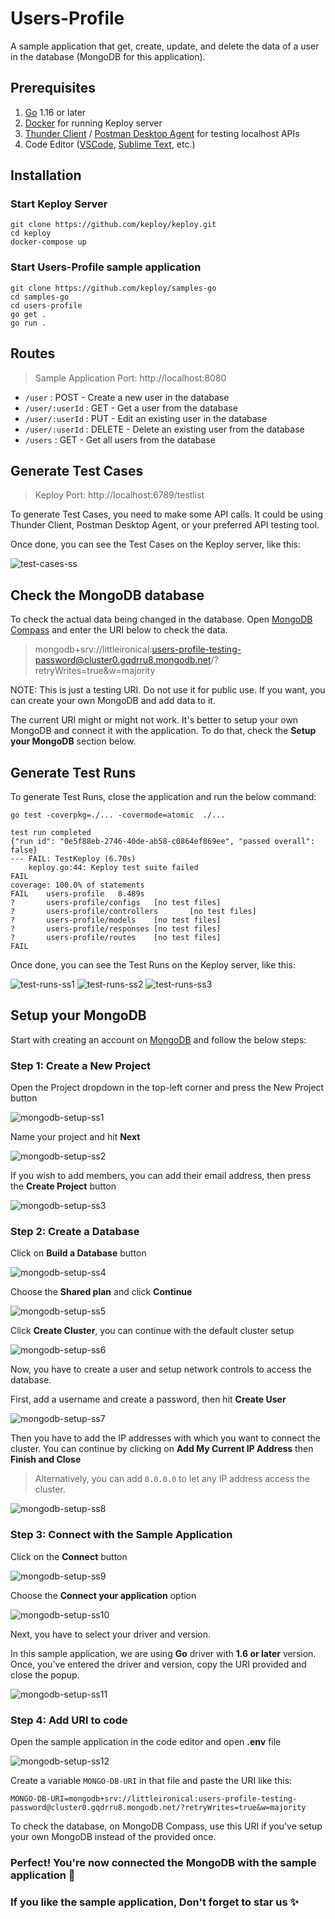 # Users-Profile

A sample application that get, create, update, and delete the data of a user in the database (MongoDB for this application).



## Prerequisites
1. [Go](https://go.dev/doc/install) 1.16 or later
2. [Docker](https://docs.docker.com/engine/install/) for running Keploy server
3. [Thunder Client](https://marketplace.visualstudio.com/items?itemName=rangav.vscode-thunder-client) / [Postman Desktop Agent](https://www.postman.com/downloads/postman-agent/) for testing localhost APIs
4. Code Editor ([VSCode](https://code.visualstudio.com/download), [Sublime Text](https://www.sublimetext.com/download), etc.)



## Installation
### Start Keploy Server
```
git clone https://github.com/keploy/keploy.git
cd keploy
docker-compose up
```



### Start Users-Profile sample application
```
git clone https://github.com/keploy/samples-go
cd samples-go
cd users-profile
go get .
go run .
```



## Routes
> Sample Application Port: http://localhost:8080
- `/user` : POST - Create a new user in the database
- `/user/:userId` : GET - Get a user from the database
- `/user/:userId` : PUT - Edit an existing user in the database
- `/user/:userId` : DELETE - Delete an existing user from the database
- `/users` : GET - Get all users from the database



## Generate Test Cases
> Keploy Port: http://localhost:6789/testlist

To generate Test Cases, you need to make some API calls. It could be using Thunder Client, Postman Desktop Agent, or your preferred API testing tool.

Once done, you can see the Test Cases on the Keploy server, like this:

![test-cases-ss](assets/test-cases-ss.png)



## Check the MongoDB database

To check the actual data being changed in the database. Open [MongoDB Compass](https://www.mongodb.com/products/compass) and enter the URI below to check the data.

> mongodb+srv://littleironical:users-profile-testing-password@cluster0.gqdrru8.mongodb.net/?retryWrites=true&w=majority

NOTE: This is just a testing URI. Do not use it for public use. If you want, you can create your own MongoDB and add data to it.

The current URI might or might not work. It's better to setup your own MongoDB and connect it with the application. To do that, check the **Setup your MongoDB** section below.



## Generate Test Runs

To generate Test Runs, close the application and run the below command:
```
go test -coverpkg=./... -covermode=atomic  ./...
```

```
test run completed 
{"run id": "0e5f88eb-2746-40de-ab58-c0864ef869ee", "passed overall": false}
--- FAIL: TestKeploy (6.70s)
    keploy.go:44: Keploy test suite failed
FAIL
coverage: 100.0% of statements
FAIL    users-profile   8.489s
?       users-profile/configs   [no test files]
?       users-profile/controllers       [no test files]
?       users-profile/models    [no test files]
?       users-profile/responses [no test files]
?       users-profile/routes    [no test files]
FAIL
```

Once done, you can see the Test Runs on the Keploy server, like this:

![test-runs-ss1](assets/test-runs-ss1.png)
![test-runs-ss2](assets/test-runs-ss2.png)
![test-runs-ss3](assets/test-runs-ss3.png)



## Setup your MongoDB

Start with creating an account on [MongoDB](https://www.mongodb.com/) and follow the below steps:

### **Step 1: Create a New Project**
Open the Project dropdown in the top-left corner and press the New Project button

![mongodb-setup-ss1](assets/mongodb-setup-ss1.png)

Name your project and hit **Next**

![mongodb-setup-ss2](assets/mongodb-setup-ss2.png)

If you wish to add members, you can add their email address, then press the **Create Project** button

![mongodb-setup-ss3](assets/mongodb-setup-ss3.png)

### **Step 2: Create a Database**
Click on **Build a Database** button

![mongodb-setup-ss4](assets/mongodb-setup-ss4.png)

Choose the **Shared plan** and click **Continue**

![mongodb-setup-ss5](assets/mongodb-setup-ss5.png)

Click **Create Cluster**, you can continue with the default cluster setup

![mongodb-setup-ss6](assets/mongodb-setup-ss6.png)

Now, you have to create a user and setup network controls to access the database.

First, add a username and create a password, then hit **Create User**

![mongodb-setup-ss7](assets/mongodb-setup-ss7.png)

Then you have to add the IP addresses with which you want to connect the cluster. You can continue by clicking on **Add My Current IP Address** then **Finish and Close**

> Alternatively, you can add `0.0.0.0` to let any IP address access the cluster.

![mongodb-setup-ss8](assets/mongodb-setup-ss8.png)

### **Step 3: Connect with the Sample Application**
Click on the **Connect** button

![mongodb-setup-ss9](assets/mongodb-setup-ss9.png)

Choose the **Connect your application** option 

![mongodb-setup-ss10](assets/mongodb-setup-ss10.png)

Next, you have to select your driver and version. 

In this sample application, we are using **Go** driver with **1.6 or later** version. Once, you've entered the driver and version, copy the URI provided and close the popup.

![mongodb-setup-ss11](assets/mongodb-setup-ss11.png)

### **Step 4: Add URI to code**
Open the sample application in the code editor and open **.env** file

![mongodb-setup-ss12](assets/mongodb-setup-ss12.png)

Create a variable `MONGO-DB-URI` in that file and paste the URI like this:
```
MONGO-DB-URI=mongodb+srv://littleironical:users-profile-testing-password@cluster0.gqdrru8.mongodb.net/?retryWrites=true&w=majority
```

To check the database, on MongoDB Compass, use this URI if you've setup your own MongoDB instead of the provided once.

### Perfect! You're now connected the MongoDB with the sample application 🥳

### If you like the sample application, Don't forget to star us ✨
